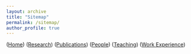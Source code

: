 ```yaml
---
layout: archive
title: "Sitemap"
permalink: /sitemap/
author_profile: true
---
```


([Home](https://xma-ultra-signals.github.io))
([Research](https://xma-ultra-signals.github.io//research/))
([Publications](https://xma-ultra-signals.github.io//publications/))
([People](https://xma-ultra-signals.github.io//portfolio/))
([Teaching](https://xma-ultra-signals.github.io//teaching/))
([Work Experience](https://xma-ultra-signals.github.io//cv/))
